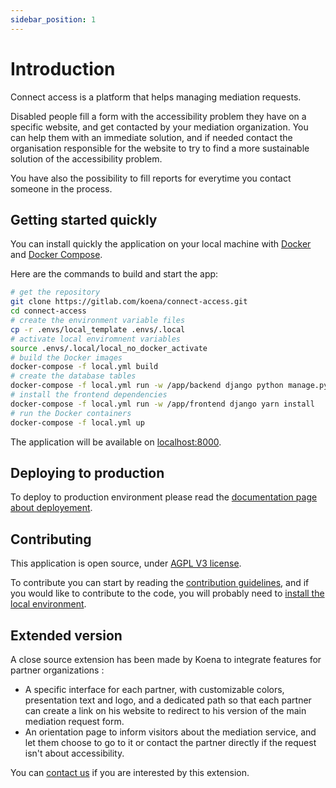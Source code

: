 ```yaml
---
sidebar_position: 1
---
```


# Introduction

Connect access is a platform that helps managing mediation requests.

Disabled people fill a form with the accessibility problem they have on a specific website, and get contacted by your mediation organization. You can help them with an immediate solution, and if needed contact the organisation responsible for the website to try to find a more sustainable solution of the accessibility problem.

You have also the possibility to fill reports for everytime you contact someone in the process.

## Getting started quickly

You can install quickly the application on your local machine with [Docker](https://docs.docker.com/get-docker/) and [Docker Compose](https://docs.docker.com/compose/install/).

Here are the commands to build and start the app:

```bash
# get the repository
git clone https://gitlab.com/koena/connect-access.git
cd connect-access
# create the environment variable files
cp -r .envs/local_template .envs/.local
# activate local enviromnent variables
source .envs/.local/local_no_docker_activate
# build the Docker images
docker-compose -f local.yml build
# create the database tables
docker-compose -f local.yml run -w /app/backend django python manage.py migrate
# install the frontend dependencies
docker-compose -f local.yml run -w /app/frontend django yarn install
# run the Docker containers
docker-compose -f local.yml up
```

The application will be available on [localhost:8000](http://localhost:8000).

## Deploying to production

To deploy to production environment please read the [documentation page about deployement](./user-documentation/deployement.mdx).

## Contributing

This application is open source, under [AGPL V3 license](https://www.gnu.org/licenses/agpl-3.0.en.html).

To contribute you can start by reading the [contribution guidelines](./developer-documentation/contributing.md), and if you would like to contribute to the code, you will probably need to [install the local environment](./developer-documentation/local-environment.mdx).

## Extended version

A close source extension has been made by Koena to integrate features for partner organizations :

- A specific interface for each partner, with customizable colors, presentation text and logo, and a dedicated path so that each partner can create a link on his website to redirect to his version of the main mediation request form.
- An orientation page to inform visitors about the mediation service, and let them choose to go to it or contact the partner directly if the request isn't about accessibility.

You can [contact us](https://koena.net/) if you are interested by this extension.
